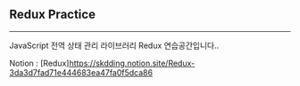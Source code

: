 ## Redux Practice

---

JavaScript 전역 상태 관리 라이브러리 Redux 연습공간입니다..

Notion : [Redux]https://skdding.notion.site/Redux-3da3d7fad71e444683ea47fa0f5dca86
